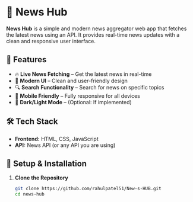 # 📰 News Hub

**News Hub** is a simple and modern news aggregator web app that fetches the latest news using an API. It provides real-time news updates with a clean and responsive user interface.

## 🚀 Features

- 🔥 **Live News Fetching** – Get the latest news in real-time  
- 🎨 **Modern UI** – Clean and user-friendly design  
- 🔍 **Search Functionality** – Search for news on specific topics  
- 📱 **Mobile Friendly** – Fully responsive for all devices  
- 🌙 **Dark/Light Mode** – (Optional: If implemented)  

## 🛠️ Tech Stack

- **Frontend:** HTML, CSS, JavaScript  
- **API:** News API (or any API you are using)  

## 📌 Setup & Installation

1. **Clone the Repository**  
   ```sh
   git clone https://github.com/rahulpatel51/New-s-HUB.git
   cd news-hub
